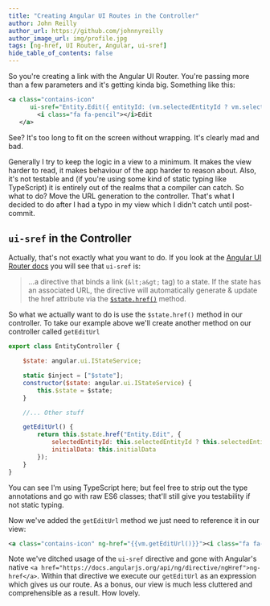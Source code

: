 ```yaml
---
title: "Creating Angular UI Routes in the Controller"
author: John Reilly
author_url: https://github.com/johnnyreilly
author_image_url: img/profile.jpg
tags: [ng-href, UI Router, Angular, ui-sref]
hide_table_of_contents: false
---
```

So you're creating a link with the Angular UI Router. You're passing more than a few parameters and it's getting kinda big. Something like this:

 ```xml
<a class="contains-icon" 
       ui-sref="Entity.Edit({ entityId: (vm.selectedEntityId ? vm.selectedEntityId: null), initialData: vm.initialData })">
         <i class="fa fa-pencil"></i>Edit
    </a>
```

See? It's too long to fit on the screen without wrapping. It's clearly mad and bad.

Generally I try to keep the logic in a view to a minimum. It makes the view harder to read, it makes behaviour of the app harder to reason about. Also, it's not testable and (if you're using some kind of static typing like TypeScript) it is entirely out of the realms that a compiler can catch. So what to do? Move the URL generation to the controller. That's what I decided to do after I had a typo in my view which I didn't catch until post-commit.

## `ui-sref` in the Controller

Actually, that's not exactly what you want to do. If you look at the [Angular UI Router docs](<http://angular-ui.github.io/ui-router/site/#/api/ui.router.state.directive:ui-sref>) you will see that `ui-sref` is:

> ...a directive that binds a link (`&lt;a&gt;` tag) to a state. If the state has an associated URL, the directive will automatically generate & update the href attribute via the [`$state.href()`](<http://angular-ui.github.io/ui-router/site/#/api/ui.router.state.$state#methods_href>) method.

So what we actually want to do is use the `$state.href()` method in our controller. To take our example above we'll create another method on our controller called `getEditUrl`

```js
export class EntityController {

    $state: angular.ui.IStateService;

    static $inject = ["$state"];
    constructor($state: angular.ui.IStateService) {
        this.$state = $state;
    }

    //... Other stuff

    getEditUrl() {
        return this.$state.href("Entity.Edit", { 
            selectedEntityId: this.selectedEntityId ? this.selectedEntityId: null, 
            initialData: this.initialData 
        });
    }
}
```

You can see I'm using TypeScript here; but feel free to strip out the type annotations and go with raw ES6 classes; that'll still give you testability if not static typing.

Now we've added the `getEditUrl` method we just need to reference it in our view:

```xml
<a class="contains-icon" ng-href="{{vm.getEditUrl()}}"><i class="fa fa-pencil"></i>Edit</a>
```

Note we've ditched usage of the `ui-sref` directive and gone with Angular's native `<a href="https://docs.angularjs.org/api/ng/directive/ngHref">ng-href</a>`. Within that directive we execute our `getEditUrl` as an expression which gives us our route. As a bonus, our view is much less cluttered and comprehensible as a result. How lovely.


